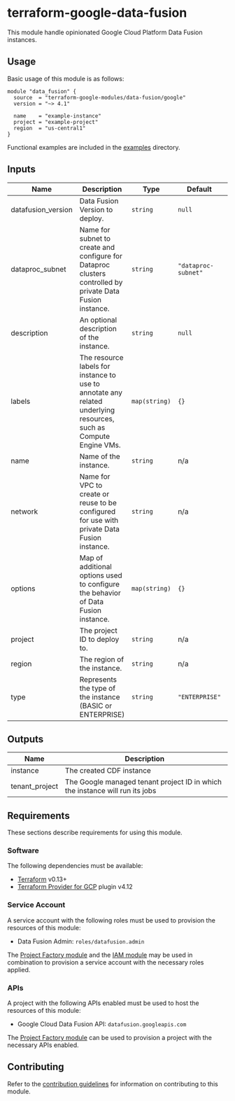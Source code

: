 # terraform-google-data-fusion

This module handle opinionated Google Cloud Platform Data Fusion instances.

## Usage

Basic usage of this module is as follows:

```hcl
module "data_fusion" {
  source  = "terraform-google-modules/data-fusion/google"
  version = "~> 4.1"

  name    = "example-instance"
  project = "example-project"
  region  = "us-central1"
}
```

Functional examples are included in the
[examples](./examples/) directory.

<!-- BEGINNING OF PRE-COMMIT-TERRAFORM DOCS HOOK -->
## Inputs

| Name | Description | Type | Default | Required |
|------|-------------|------|---------|:--------:|
| datafusion\_version | Data Fusion Version to deploy. | `string` | `null` | no |
| dataproc\_subnet | Name for subnet to create and configure for Dataproc clusters controlled by private Data Fusion instance. | `string` | `"dataproc-subnet"` | no |
| description | An optional description of the instance. | `string` | `null` | no |
| labels | The resource labels for instance to use to annotate any related underlying resources, such as Compute Engine VMs. | `map(string)` | `{}` | no |
| name | Name of the instance. | `string` | n/a | yes |
| network | Name for VPC to create or reuse to be configured for use with private Data Fusion instance. | `string` | n/a | yes |
| options | Map of additional options used to configure the behavior of Data Fusion instance. | `map(string)` | `{}` | no |
| project | The project ID to deploy to. | `string` | n/a | yes |
| region | The region of the instance. | `string` | n/a | yes |
| type | Represents the type of the instance (BASIC or ENTERPRISE) | `string` | `"ENTERPRISE"` | no |

## Outputs

| Name | Description |
|------|-------------|
| instance | The created CDF instance |
| tenant\_project | The Google managed tenant project ID in which the instance will run its jobs |

<!-- END OF PRE-COMMIT-TERRAFORM DOCS HOOK -->

## Requirements

These sections describe requirements for using this module.

### Software

The following dependencies must be available:

- [Terraform][terraform] v0.13+
- [Terraform Provider for GCP][terraform-provider-gcp] plugin v4.12

### Service Account

A service account with the following roles must be used to provision
the resources of this module:

- Data Fusion Admin: `roles/datafusion.admin`

The [Project Factory module][project-factory-module] and the
[IAM module][iam-module] may be used in combination to provision a
service account with the necessary roles applied.

### APIs

A project with the following APIs enabled must be used to host the
resources of this module:

- Google Cloud Data Fusion API: `datafusion.googleapis.com`

The [Project Factory module][project-factory-module] can be used to
provision a project with the necessary APIs enabled.

## Contributing

Refer to the [contribution guidelines](./CONTRIBUTING.md) for
information on contributing to this module.

[iam-module]: https://registry.terraform.io/modules/terraform-google-modules/iam/google
[project-factory-module]: https://registry.terraform.io/modules/terraform-google-modules/project-factory/google
[terraform-provider-gcp]: https://www.terraform.io/docs/providers/google/index.html
[terraform]: https://www.terraform.io/downloads.html
